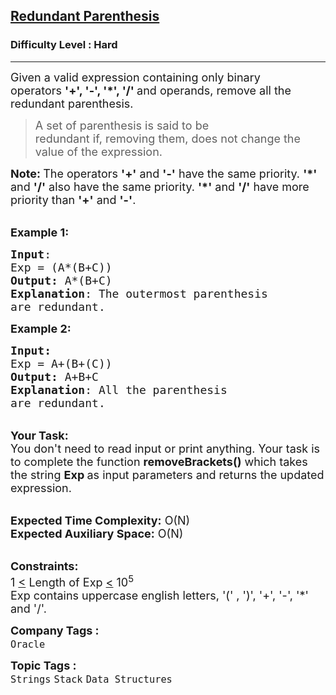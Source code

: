 <h2><a href="https://practice.geeksforgeeks.org/problems/ef5111156686a3136c6a0df8bbda17f952947e17/1?page=9&difficulty[]=2&sortBy=submissions">Redundant Parenthesis</a></h2><h3>Difficulty Level : Hard</h3><hr><div class="problems_problem_content__Xm_eO"><p><span style="font-size:18px">Given a valid expression containing only binary operators&nbsp;<strong>'+', '-', '*', '/' </strong>and operands,&nbsp;remove all the redundant parenthesis.</span></p>

<blockquote>
<p><span style="font-size:18px">A set of parenthesis is said to be redundant&nbsp;if,&nbsp;removing them, does not change the value of the expression.</span></p>
</blockquote>

<p><span style="font-size:18px"><strong>Note: </strong>The operators&nbsp;<strong>'+'</strong> and <strong>'-'</strong> have the same priority. <strong>'*'</strong> and <strong>'/'</strong> also have the same priority. <strong>'*'</strong> and <strong>'/'</strong> have more priority than <strong>'+'</strong> and <strong>'-'</strong>.</span></p>

<p><br>
<span style="font-size:18px"><strong>Example 1:</strong></span></p>

<pre><span style="font-size:18px"><strong>Input</strong>:
Exp = (A*(B+C))
<strong>Output:</strong>&nbsp;A*(B+C)
<strong>Explanation</strong>: The outermost parenthesis
are redundant.</span>
</pre>

<p><span style="font-size:18px"><strong>Example 2:</strong></span></p>

<pre><span style="font-size:18px"><strong>Input:</strong>
Exp = A+(B+(C))
<strong>Output:&nbsp;</strong>A+B+C
<strong>Explanation</strong>: All the parenthesis
are redundant.</span></pre>

<p><br>
<span style="font-size:18px"><strong>Your Task:&nbsp;&nbsp;</strong><br>
You don't need to read input or print anything. Your task is to complete the function&nbsp;<strong>removeBrackets()</strong>&nbsp;which takes the string <strong>Exp&nbsp;</strong>as input parameters&nbsp;and returns the updated expression.</span></p>

<p><br>
<span style="font-size:18px"><strong>Expected Time Complexity:</strong> O(N)<br>
<strong>Expected Auxiliary Space:</strong> O(N)</span></p>

<p><br>
<span style="font-size:18px"><strong>Constraints:</strong><br>
1 <u>&lt;</u> Length of Exp <u>&lt;</u>&nbsp;10<sup>5</sup><br>
Exp contains uppercase english letters, '(' , ')', '+', '-', '*' and '/'.</span></p>
</div><p><span style=font-size:18px><strong>Company Tags : </strong><br><code>Oracle</code>&nbsp;<br><p><span style=font-size:18px><strong>Topic Tags : </strong><br><code>Strings</code>&nbsp;<code>Stack</code>&nbsp;<code>Data Structures</code>&nbsp;